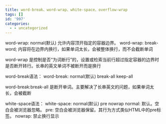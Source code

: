 ```yaml
---
title: word-break、word-wrap、white-space、overflow-wrap
tags: []
id: '997'
categories:
  - - uncategorized
---
```


word-wrap: normal(默认) 允许内容顶开指定的容器边界。 word-wrap: break-word; 内容将在边界内换行，如果单词太长，会被整体换行，而不会截断单词

word-wrap 是控制是否“为词断行”的，设置或检索当前行超过指定容器的边界时是否断开转行。长串的英文单词不被断开而是换行

word-break语法： word-break: normal(默认) break-all keep-all

word-break:break-all 是断开单词。主要解决了长串英文的问题，如果单词太长，会被截断

white-space语法： white-space: normal(默认) pre nowrap normal: 默认。空白会被浏览器忽略。 pre: 空白会被浏览器保留。其行为方式类似HTML中的pre标签。 nowrap: 禁止换行显示